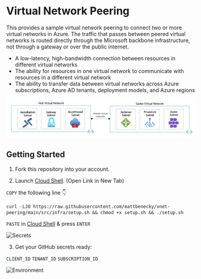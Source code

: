 # Virtual Network Peering

This provides a sample virtual network peering to connect two or more virtual networks in Azure. The traffic that passes between peered virtual networks is routed directly through the Microsoft backbone infrastructure, not through a gateway or over the public internet.

- A low-latency, high-bandwidth connection between resources in different virtual networks
- The ability for resources in one virtual network to communicate with resources in a different virtual network
- The ability to transfer data between virtual networks across Azure subscriptions, Azure AD tenants, deployment models, and Azure regions

![Diagram](docs/images/diagram.png)

## Getting Started

1. Fork this repository into your account.

2. Launch [Cloud Shell](https://shell.azure.com/bash). (Open Link in New Tab)

```COPY``` the following line 👇
```
curl -LJO https://raw.githubusercontent.com/mattbenecky/vnet-peering/main/src/infra/setup.sh && chmod +x setup.sh && ./setup.sh
```
```PASTE``` in [Cloud Shell](https://shell.azure.com/bash) & press ```ENTER```

![Secrets](docs/images/secrets.png)

3. Get your GitHub secrets ready:

```CLIENT_ID```
```TENANT_ID```
```SUBSCRIPTION_ID```

![Environment](docs/images/environment.png)

